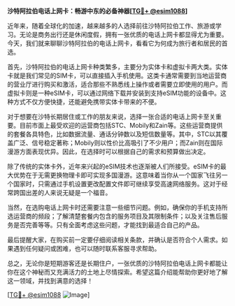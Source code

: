 **沙特阿拉伯电话上网卡：畅游中东的必备神器[[TG💪+ @esim1088](https://t.me/s/esim1088)]**

近年来，随着全球化的加速，越来越多的人选择前往沙特阿拉伯工作、旅游或学习。无论是商务出行还是休闲度假，拥有一张优质的电话上网卡都显得尤为重要。今天，我们就来聊聊沙特阿拉伯的电话上网卡，看看它为何成为旅行者和居民的首选。

首先，沙特阿拉伯的电话上网卡种类繁多，主要分为实体卡和虚拟卡两大类。实体卡就是我们常见的SIM卡，可以直接插入手机使用。这类卡通常需要到当地运营商的营业厅进行购买和激活，适合那些不熟悉线上操作或者需要立即使用的用户。而虚拟卡则是一种eSIM卡，可以通过网络下载并安装到支持eSIM功能的设备中。这种方式不仅方便快捷，还能避免携带实体卡带来的不便。

对于想要在沙特长期居住或工作的朋友来说，选择一张合适的电话上网卡至关重要。目前市面上最受欢迎的运营商包括STC、Mobily和Zain等。这些运营商提供的套餐各具特色，比如数据流量、通话分钟数以及短信数量等。其中，STC以其覆盖广泛、信号稳定著称；Mobily则以性价比高吸引了不少用户；而Zain则在国际漫游方面表现优异。因此，在选择时可以根据自己的需求和预算做出决定。

除了传统的实体卡外，近年来兴起的eSIM技术也逐渐被人们所接受。eSIM卡的最大优势在于无需更换物理卡即可实现多国漫游。这意味着当你从一个国家飞往另一个国家时，只需通过手机设置更改配置文件即可继续享受高速网络服务。这对于经常跨国出差的人来说无疑是一个福音。

当然，在选购电话上网卡时还需要注意一些细节问题。例如，确保你的手机支持所选运营商的频段；了解清楚套餐内包含的服务项目及其限制条件；以及关注售后服务是否完善等等。只有全面考虑这些问题，才能找到最适合自己的产品。

最后提醒大家，在购买前一定要仔细阅读相关条款，并确认是否符合个人需求。如果遇到任何疑问或困难，也可以随时联系客服寻求帮助。

总之，无论你是短期游客还是长期住户，一张优质的沙特阿拉伯电话上网卡都能让你在这个神秘而又充满活力的土地上尽情探索。希望这篇介绍能帮助你更好地了解这一领域，并找到满意的选择！

[[TG💪+ @esim1088](https://t.me/s/esim1088) ![Image](https://i.postimg.cc/4NQfJmqS/Snipaste-2025-05-13-00-14-12.png)]